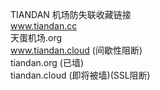 TIANDAN 机场防失联收藏链接<br>
www.tiandan.cc<br>
天蛋机场.org<br>
www.tiandan.cloud (间歇性阻断)<br>
tiandan.org (已墙)<br>
tiandan.cloud (即将被墙)(SSL阻断)<br>
